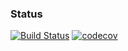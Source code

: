 ### Status
[![Build Status](https://travis-ci.org/abellmann/junit-samples.svg?branch=master)](https://travis-ci.org/abellmann/junit-samples)
[![codecov](https://codecov.io/gh/abellmann/junit-samples/branch/master/graph/badge.svg)](https://codecov.io/gh/abellmann/junit-samples)
